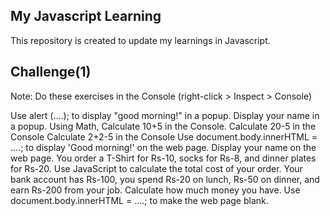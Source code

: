 My Javascript Learning
--------------------------
This repository is created to update my learnings in Javascript.

Challenge(1)
-------------------

Note: Do these exercises in the Console (right-click > Inspect > Console)

Use alert (....); to display "good morning!" in a popup.
Display your name in a popup.
Using Math, Calculate 10+5 in the Console.
Calculate 20-5 in the Console
Calculate 2+2-5 in the Console
Use document.body.innerHTML = ....; to display 'Good morning!' on the web page.
Display your name on the web page.
You order a T-Shirt for Rs-10, socks for Rs-8, and dinner plates for Rs-20. Use JavaScript to calculate the total cost of your order.
Your bank account has Rs-100, you spend Rs-20 on lunch, Rs-50 on dinner, and earn Rs-200 from your job. Calculate how much money you have.
Use document.body.innerHTML = ....; to make the web page blank.
